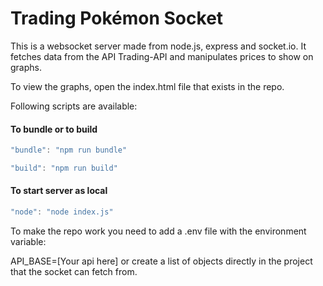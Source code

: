 # Trading Pokémon Socket

This is a websocket server made from node.js, express and socket.io. It fetches data from the API Trading-API and manipulates prices to show on graphs.

To view the graphs, open the index.html file that exists in the repo.


Following scripts are available:

#### To bundle or to build
```javascript
"bundle": "npm run bundle"
```
```javascript
"build": "npm run build"
```

#### To start server as local

```javascript
"node": "node index.js"
```

To make the repo work you need to add a .env file with the environment variable:

API_BASE=[Your api here] or create a list of objects directly in the project that the socket can fetch from.